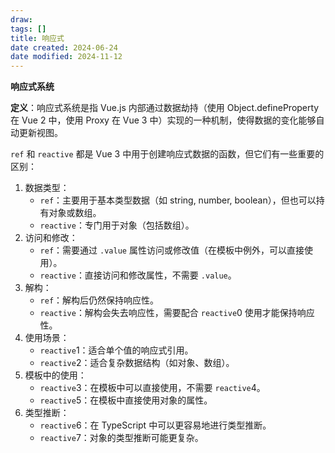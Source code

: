 ```yaml
---
draw:
tags: []
title: 响应式
date created: 2024-06-24
date modified: 2024-11-12
---
```

**响应式系统**

  

**定义**：响应式系统是指 Vue.js 内部通过数据劫持（使用 Object.defineProperty 在 Vue 2 中，使用 Proxy 在 Vue 3 中）实现的一种机制，使得数据的变化能够自动更新视图。

`ref` 和 `reactive` 都是 Vue 3 中用于创建响应式数据的函数，但它们有一些重要的区别：

1. 数据类型：
    - `ref`：主要用于基本类型数据（如 string, number, boolean），但也可以持有对象或数组。
    - `reactive`：专门用于对象（包括数组）。
2. 访问和修改：
    - `ref`：需要通过 `.value` 属性访问或修改值（在模板中例外，可以直接使用）。
    - `reactive`：直接访问和修改属性，不需要 `.value`。
3. 解构：
    - `ref`：解构后仍然保持响应性。
    - `reactive`：解构会失去响应性，需要配合 `reactive`0 使用才能保持响应性。
4. 使用场景：
    - `reactive`1：适合单个值的响应式引用。
    - `reactive`2：适合复杂数据结构（如对象、数组）。
5. 模板中的使用：
    - `reactive`3：在模板中可以直接使用，不需要 `reactive`4。
    - `reactive`5：在模板中直接使用对象的属性。
6. 类型推断：
    - `reactive`6：在 TypeScript 中可以更容易地进行类型推断。
    - `reactive`7：对象的类型推断可能更复杂。
